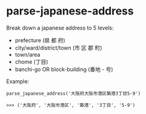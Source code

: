 # parse-japanese-address

Break down a japanese address to 5 levels:

- prefecture (県 都 府)
- city/ward/district/town (市 区 郡 町)
- town/area
- chome (丁目)
- banchi-go OR block-building (番地 - 号)

Example:
```
parse_japanese_address('大阪府大阪市港区築港3丁目5-9')

>>> ('大阪府', '大阪市港区', '築港', '3丁目', '5-9')
```
